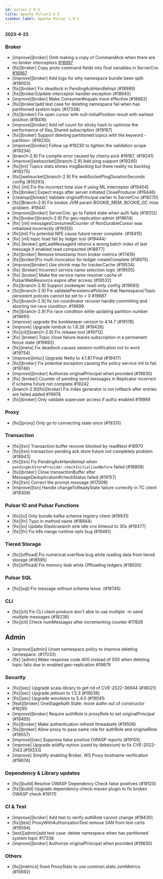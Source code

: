 ```yaml
---
id: pulsar-2.9.5
title: Apache Pulsar2.9.5
sidebar_label: Apache Pulsar 2.9.5
---
```


#### 2023-4-23

### Broker

* [improve][broker] Omit making a copy of CommandAck when there are no broker interceptors [#18997](https://github.com/apache/pulsar/pull/18997)
* [fix][broker] Copy proto command fields into final variables in ServerCnx [#18987](https://github.com/apache/pulsar/pull/18987)
* [improve][broker] Add logs for why namespace bundle been split (#19003)
* [fix][broker] Fix deadlock in PendingAckHandleImpl (#18989)
* [fix][broker]Update interceptor handler exception (#18940)
* [improve][broker] Make Consumer#equals more effective (#18662)
* [fix][broker]add test case for deleting namespace fail when has partitioned system topic (#17338)
* [fix][broker] Fix open cursor with null-initialPosition result with earliest position (#18416)
* [improve][broker] Add ref count for sticky hash to optimize the performance of Key_Shared subscription (#19167)
* [fix][broker] Support deleting partitioned topics with the keyword -partition- (#19230)
* [improve][broker] Follow up #19230 to tighten the validation scope (#19234)
* [branch-2.9] Fix compile error caused by cherry-pick #19167. (#19241)
* [improve][websocket][branch-2.9] Add ping support (#19245)
* [fix][ml] Topics stats shows msgBacklog but there reality no backlog (#19275)
* [fix][websocket][branch-2.9] Fix webSocketPingDurationSeconds config (#19293)
* [fix] [ml] Fix the incorrect total size if using ML interceptor (#19404)
* [fix][broker] Expect msgs after server initiated CloseProducer (#19446)
* [cleanup][broker] Validate originalPrincipal earlier in ServerCnx (#19270)
* [fix][Branch-2.9] Fix bookie JVM param BOOKIE_MEM, BOOKIE_GC miss problem. #19441
* [improve][broker] ServerCnx: go to Failed state when auth fails (#19312)
* [fix][broker][branch-2.9] Fix geo-replication admin (#19614)
* [fix] [ml] messagesConsumedCounter of NonDurableCursor was initialized incorrectly (#19355)
* [fix][ml] Fix potential NPE cause future never complete. (#19415)
* [fix] [ml] topic load fail by ledger lost (#19444)
* [fix] [broker] getLastMessageId returns a wrong batch index of last message if enabled read compacted (#18877)
* [fix][broker] Remove timestamp from broker metrics (#17419)
* [fix][broker]Fix multi invocation for ledger createComplete (#18975)
* [improve][broker] Use shrink map for trackerCache (#19534)
* [fix] [broker] Incorrect service name selection logic (#19505)
* [fix] [broker] Make the service name resolver cache of PulsarWebResource expire after access (#19532)
* [fix][branch-2.9] Support zookeeper read-only config (#19693)
* [fix][branch-2.9] Fix validatePersistencePolicies that Namespace/Topic persistent policies cannot be set to < 0 #19687
* [fix][branch-2.9] fix txn coordinator recover handle committing and aborting txn race condition. #19699
* [fix][branch-2.9] Fix race condition while updating partition number (#19691)
* [improve] upgrade the bookkeeper version to 4.14.7 (#19178)
* [improve] Upgrade lombok to 1.8.26 (#19426)
* [fix][cli][branch-2.9] Fix release tool (#19712)
* [fix] [broker] Topic close failure leaves subscription in a permanent fence state (#19692)
* [fix][meta] Fix deadlock causes session notification not to work (#19754)
* [improve][misc] Upgrade Netty to 4.1.87.Final (#19417)
* [fix][broker] Fix potential exception causing the policy service init to fail. (#19746)
* [improve][broker] Authorize originalPrincipal when provided (#19830)
* [fix] [broker] Counter of pending send messages in Replicator incorrect if schema future not complete #19242
* [branch-2.9][fix][broker] Fix index generator is not rollback after entries are failed added #19978
* [fix][broker] Only validate superuser access if authz enabled #19989


### Proxy
* [fix][proxy] Only go to connecting state once (#19331)

### Transaction

* [fix][txn] Transaction buffer recover blocked by readNext #18970
* [fix][txn] transaction pending ack store future not completely problem (#18943)
* [fix][txn] Fix PendingAckHandleImpl when `pendingAckStoreProvider.checkInitializedBefore` failed (#18859)
* [fix][broker] Close transactionBuffer after MessageDeduplication#checkStatus failed (#19157)
* [fix][txn] Correct the prompt message (#17009)
* [improve][txn] Handle changeToReadyState failure correctly in TC client (#19308)

### Pulsar IO and Pulsar Functions

* [fix][io] Only bundle kafka schema registry client (#18931)
* [fix][fn] Typo in method name (#18844)
* [fix][io] Update Elasticsearch sink idle cnx timeout to 30s (#19377)
* [fix][fn] Fix k8s merge runtime opts bug (#19481)

### Tiered Storage

* [fix][offload] Fix numerical overflow bug while reading data from tiered storage (#18595)
* [fix][offload] Fix memory leak while Offloading ledgers (#18500)

### Pulsar SQL

* [fix][sql] Fix message without schema issue. (#18745)

### CLI

* [fix][cli] Fix CLI client produce don't able to use multiple -m send multiple messages (#18238)
* [fix][cli] Check numMessages after incrementing counter #17826

## Admin

* [improve][admin] Unset namespace policy to improve deleting namespace. (#17033)
* [fix] [admin] Make response code 400 instead of 500 when deleting topic fails due to enabled geo-replication #19879

### Security

* [fix][sec] Upgrade scala-library to get rid of CVE-2022-36944 (#18021)
* [fix][sec] Upgrade jettison to 1.5.3 (#19038)
* [fix][sec] Upgrade woodstox to 5.4.0 (#19041)
* [feat][broker] OneStageAuth State: move authn out of constructor #19295
* [improve][broker] Require authRole is proxyRole to set originalPrincipal (#19455)
* [fix][broker] Make authentication refresh threadsafe (#19506)
* [fix][broker] Allow proxy to pass same role for authRole and originalRole (#19557)
* [improve][sec] Suppress false positive OWASP reports (#19105)
* [improve] Upgrade wildfly-eytron (used by debezium) to fix CVE-2022-3143 (#19333)
* [improve] Simplify enabling Broker, WS Proxy hostname verification (#19674)

### Dependency & Library updates

* [fix][build] Resolve OWASP Dependency Check false positives (#19120)
* [fix][build] Upgrade dependency-check-maven plugin to fix broken OWASP check #19170

### CI & Test

* [improve][broker] Add test to verify authRole cannot change (#19430)
* [fix][test] ProxyWithAuthorizationTest remove SAN from test certs (#19594)
* [test][admin]add test case: delete namespace when has partitioned system topic #17338
* [improve][broker] Authorize originalPrincipal when provided (#19830)

### Others

* [fix][metrics] fixed ProxyStats to use common.stats.JvmMetrics (#15692)
